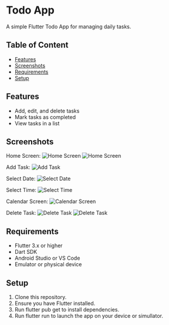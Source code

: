# Todo App

A simple Flutter Todo App for managing daily tasks.

## Table of Content
- [Features](#features)
- [Screenshots](#screenshots)
- [Requirements](#requirements)
- [Setup](#setup)

## Features
- Add, edit, and delete tasks
- Mark tasks as completed
- View tasks in a list

## Screenshots
Home Screen:
![Home Screen](assets/screenshots/homescreen1.jpeg)
![Home Screen](assets/screenshots/homescreen2.jpeg)

Add Task:
![Add Task](assets/screenshots/addtask.jpeg)

Select Date:
![Select Date](assets/screenshots/selectdate.jpeg)

Select Time:
![Select Time](assets/screenshots/selecttime.jpeg)

Calendar Screen:
![Calendar Screen](assets/screenshots/calendarscreen.jpeg)

Delete Task:
![Delete Task](assets/screenshots/deletetask.jpeg)
![Delete Task](assets/screenshots/deletetask2.jpeg)

## Requirements
- Flutter 3.x or higher
- Dart SDK
- Android Studio or VS Code
- Emulator or physical device

## Setup
1. Clone this repository.
2. Ensure you have Flutter installed.
3. Run flutter pub get to install dependencies.
4. Run flutter run to launch the app on your device or simullator.